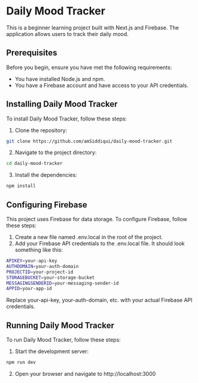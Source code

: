 # Daily Mood Tracker

This is a beginner learning project built with Next.js and Firebase. The application allows users to track their daily mood.

## Prerequisites

Before you begin, ensure you have met the following requirements:

- You have installed Node.js and npm.
- You have a Firebase account and have access to your API credentials.

## Installing Daily Mood Tracker

To install Daily Mood Tracker, follow these steps:

1. Clone the repository:
```sh
git clone https://github.com/amSiddiqui/daily-mood-tracker.git
```

2. Navigate to the project directory:
```sh
cd daily-mood-tracker
```

3. Install the dependencies:
```sh
npm install
```

## Configuring Firebase
This project uses Firebase for data storage. To configure Firebase, follow these steps:

1. Create a new file named .env.local in the root of the project.
2. Add your Firebase API credentials to the .env.local file. It should look something like this:

```sh
APIKEY=your-api-key
AUTHDOMAIN=your-auth-domain
PROJECTID=your-project-id
STORAGEBUCKET=your-storage-bucket
MESSAGINGSENDERID=your-messaging-sender-id
APPID=your-app-id
```

Replace your-api-key, your-auth-domain, etc. with your actual Firebase API credentials.

## Running Daily Mood Tracker
To run Daily Mood Tracker, follow these steps:

1. Start the development server:
```sh
npm run dev
```
2. Open your browser and navigate to http://localhost:3000
